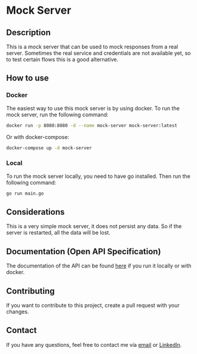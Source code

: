 # Mock Server
## Description
This is a mock server that can be used to mock responses from a real server.
Sometimes the real service and credentials are not available yet, so to test certain flows this is a good alternative.

## How to use
### Docker
The easiest way to use this mock server is by using docker.
To run the mock server, run the following command:
```bash
docker run -p 8080:8080 -d --name mock-server mock-server:latest
```
Or with docker-compose:
```bash
docker-compose up -d mock-server
```

### Local
To run the mock server locally, you need to have go installed.
Then run the following command:
```bash
go run main.go
```

## Considerations
This is a very simple mock server, it does not persist any data.
So if the server is restarted, all the data will be lost.

## Documentation (Open API Specification)
The documentation of the API can be found [here](http://localhost:8080/v1/docs/index.html) if you run it locally or with docker.

## Contributing
If you want to contribute to this project, create a pull request with your changes.

## Contact
If you have any questions, feel free to contact me vía [email](mailto:teootoledo@gmail.com) or [LinkedIn](https://www.linkedin.com/in/teootoledo/).
